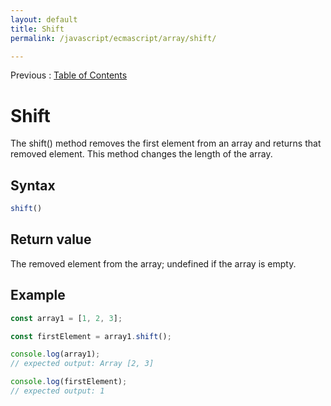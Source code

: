 ```yaml
---
layout: default
title: Shift
permalink: /javascript/ecmascript/array/shift/

---
```


Previous : [Table of Contents](./index.md)


# Shift

The shift() method removes the first element from an array and returns that removed element. This method changes the length of the array.


## Syntax

```javascript
shift()
```


## Return value

The removed element from the array; undefined if the array is empty.


## Example

```javascript
const array1 = [1, 2, 3];

const firstElement = array1.shift();

console.log(array1);
// expected output: Array [2, 3]

console.log(firstElement);
// expected output: 1
```